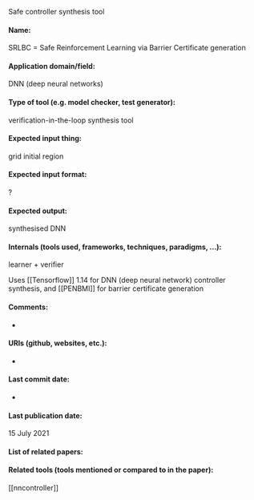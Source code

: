 Safe controller synthesis tool

#### Name:
SRLBC = Safe Reinforcement Learning via Barrier Certificate generation

#### Application domain/field:
DNN (deep neural networks)

#### Type of tool (e.g. model checker, test generator):
verification-in-the-loop synthesis tool

#### Expected input thing:
grid initial region

#### Expected input format:
?

#### Expected output:
synthesised DNN

#### Internals (tools used, frameworks, techniques, paradigms, ...):
learner + verifier

Uses [[Tensorflow]] 1.14 for DNN (deep neural network) controller synthesis, and [[PENBMI]] for barrier certificate generation

#### Comments:
-

#### URIs (github, websites, etc.):
-

#### Last commit date:
-

#### Last publication date:
15 July 2021

#### List of related papers:


#### Related tools (tools mentioned or compared to in the paper):
[[nncontroller]]
